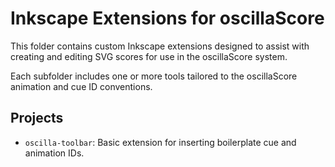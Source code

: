 # Inkscape Extensions for oscillaScore

This folder contains custom Inkscape extensions designed to assist with creating and editing SVG scores for use in the oscillaScore system.

Each subfolder includes one or more tools tailored to the oscillaScore animation and cue ID conventions.

## Projects
- `oscilla-toolbar`: Basic extension for inserting boilerplate cue and animation IDs.
